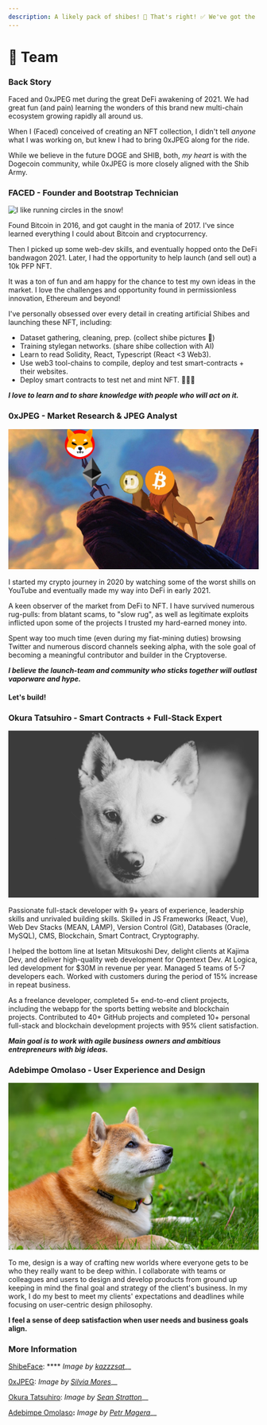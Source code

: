 ```yaml
---
description: A likely pack of shibes! 🐾 That's right! ✅ We've got the stuff! 💪🏼
---
```


# 👥 Team

### Back Story &#x20;

Faced and 0xJPEG met during the great DeFi awakening of 2021. We had great fun (and pain) learning the wonders of this brand new multi-chain ecosystem growing rapidly all around us.

When I (Faced) conceived of creating an NFT collection, I didn't tell _anyone_ what I was working on, but knew I had to bring 0xJPEG along for the ride.

While we believe in the future DOGE and SHIB, both, _my heart_ is with the Dogecoin community, while 0xJPEG is more closely aligned with the Shib Army.

### FACED - Founder and Bootstrap Technician

![I like running circles in the snow!](../.gitbook/assets/shiba-inu-3087207\_1280.jpg)

Found Bitcoin in 2016, and got caught in the mania of 2017. I've since learned everything I could about Bitcoin and cryptocurrency. &#x20;

Then I picked up some web-dev skills, and eventually hopped onto the DeFi bandwagon 2021. Later, I had the opportunity to help launch (and sell out) a 10k PFP NFT.&#x20;

It was a ton of fun and am happy for the chance to test my own ideas in the market. I love the challenges and opportunity found in permissionless innovation, Ethereum and beyond!

I've personally obsessed over every detail in creating artificial Shibes and launching these NFT, including:

* Dataset gathering, cleaning, prep. (collect shibe pictures 🥰)
* Training stylegan networks. (share shibe collection with AI)
* Learn to read Solidity, React, Typescript (React <3 Web3).
* Use web3 tool-chains to compile, deploy and test smart-contracts + their websites.
* Deploy smart contracts to test net and mint NFT. 🚀🚀🚀

_**I love to learn and to share knowledge with people who will act on it.**_&#x20;

### 0xJPEG - Market Research & JPEG Analyst

![I sniffed something!](<../.gitbook/assets/image (1).png>)

I started my crypto journey in 2020 by watching some of the worst shills on YouTube and eventually made my way into DeFi in early 2021.

A keen observer of the market from DeFi to NFT. I have survived numerous rug-pulls: from blatant scams, to "slow rug", as well as legitimate exploits inflicted upon some of the projects I trusted my hard-earned money into.&#x20;

Spent way too much time (even during my fiat-mining duties) browsing Twitter and numerous discord channels seeking alpha, with the sole goal of becoming a meaningful contributor and builder in the Cryptoverse.

_**I believe the launch-team and community who sticks together will outlast vaporware and hype.**_&#x20;

#### **Let's build!**

### Okura Tatsuhiro - Smart Contracts + Full-Stack Expert

![Did someone mention a walk?](../.gitbook/assets/sean-stratton-IMr1gzYD8tE-unsplash.jpg)

Passionate full-stack developer with 9+ years of experience, leadership skills and unrivaled building skills. Skilled in JS Frameworks (React, Vue), Web Dev Stacks (MEAN, LAMP), Version Control (Git), Databases (Oracle, MySQL), CMS, Blockchain, Smart Contract, Cryptography.&#x20;

I helped the bottom line at Isetan Mitsukoshi Dev, delight clients at Kajima Dev, and deliver high-quality web development for Opentext Dev. At Logica, led development for $30M in revenue per year. Managed 5 teams of 5-7 developers each. Worked with customers during the period of 15% increase in repeat business.

As a freelance developer, completed 5+ end-to-end client projects, including the webapp for the sports betting website and blockchain projects. Contributed to 40+ GitHub projects and completed 10+ personal full-stack and blockchain development projects with 95% client satisfaction.&#x20;

_**Main goal is to work with agile business owners and ambitious entrepreneurs with big ideas.**_

### Adebimpe Omolaso **- User Experience and Design**

![Is that a treat for me?](<../.gitbook/assets/image (6).png>)

To me, design is a way of crafting new worlds where everyone gets to be who they really want to be deep within. I collaborate with teams or colleagues and users to design and develop products from ground up keeping in mind the final goal and strategy of the client's business. In my work, I do my best to meet my clients' expectations and deadlines while focusing on user-centric design philosophy.

**I feel a sense of deep satisfaction when user needs and business goals align.**&#x20;

### More Information

[ShibeFace](https://github.com/ShibeFaceSkrill/ShibeFaceSkrill): **** _Image by_ [_kazzzsat_](https://pixabay.com/users/kazzzsat-7677733/)__

[0xJPEG](https://twitter.com/0x\_JPEGs): _Image by_ [_Silvia Mores_](https://www.silviamores.com)__

[Okura Tatsuhiro](https://github.com/TopTecShare/): _Image by_ [_Sean Stratton_](https://unsplash.com/@seanstratton)__

[Adebimpe Omolaso](https://www.adebimpeomolaso.com)**:** _Image by_ [_Petr Magera_](https://unsplash.com/@mpetrucho)__
